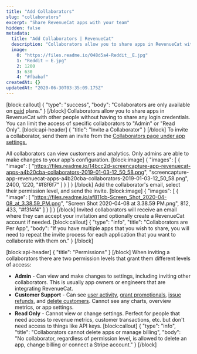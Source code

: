```yaml
---
title: "Add Collaborators"
slug: "collaborators"
excerpt: "Share RevenueCat apps with your team"
hidden: false
metadata: 
  title: "Add Collaborators | RevenueCat"
  description: "Collaborators allow you to share apps in RevenueCat with other people without having to share any login credentials. You can limit the access of specific collaborators to \"Admin\" or \"Read Only\"."
  image: 
    0: "https://files.readme.io/048d5a4-Reddit__E.jpg"
    1: "Reddit – E.jpg"
    2: 1200
    3: 630
    4: "#fbabaf"
createdAt: {}
updatedAt: "2020-06-30T03:35:09.175Z"
---
```

[block:callout]
{
  "type": "success",
  "body": "Collaborators are only available on [paid](https://www.revenuecat.com/pricing) plans."
}
[/block]
Collaborators allow you to share apps in RevenueCat with other people without having to share any login credentials. You can limit the access of specific collaborators to "Admin" or "Read Only".
[block:api-header]
{
  "title": "Invite a Collaborator"
}
[/block]
To invite a collaborator, send them an invite from the [Collaborators page under app settings.](https://app.revenuecat.com/app/collaborators) 

All collaborators can view customers and analytics. Only admins are able to make changes to your app's configuration.
[block:image]
{
  "images": [
    {
      "image": [
        "https://files.readme.io/14bcc2d-screencapture-app-revenuecat-apps-a4b20cba-collaborators-2019-01-03-12_50_58.png",
        "screencapture-app-revenuecat-apps-a4b20cba-collaborators-2019-01-03-12_50_58.png",
        2400,
        1220,
        "#f8f6f7"
      ]
    }
  ]
}
[/block]
Add the collaborator's email, select their permission level, and send the invite. 
[block:image]
{
  "images": [
    {
      "image": [
        "https://files.readme.io/af811cb-Screen_Shot_2020-04-08_at_3.38.59_PM.png",
        "Screen Shot 2020-04-08 at 3.38.59 PM.png",
        812,
        433,
        "#f3f4f4"
      ]
    }
  ]
}
[/block]
Invited collaborators will receive an email where they can accept your invitation and optionally create a RevenueCat account if needed.
[block:callout]
{
  "type": "info",
  "title": "Collaborators are Per App",
  "body": "If you have multiple apps that you wish to share, you will need to repeat the invite process for each application that you want to collaborate with them on."
}
[/block]

[block:api-header]
{
  "title": "Permissions"
}
[/block]
When inviting a collaborators there are two permission levels that grant them different levels of access:
- **Admin** - Can view and make changes to settings, including inviting other collaborators. This is usually app owners or engineers that are integrating RevenueCat.
- **Customer Support** - Can see [user activity](doc:customers), [grant promotionals](doc:promotionals), [issue refunds](doc:customer-history#section-refunding-subscriptions), and [delete customers](doc:manage-users). Cannot see any charts, overview metrics, or app settings.
- **Read Only** - Cannot view or change settings. Perfect for people that need access to revenue metrics, customer transactions, etc. but don't need access to things like API keys.
[block:callout]
{
  "type": "info",
  "title": "Collaborators cannot delete apps or manage billing",
  "body": "No collaborator, regardless of permission level, is allowed to delete an app, change billing or connect a Stripe account."
}
[/block]